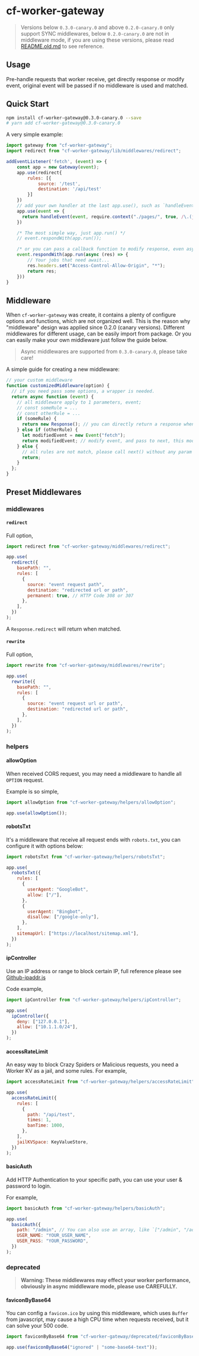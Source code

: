# cf-worker-gateway

> Versions below `0.3.0-canary.0` and above `0.2.0-canary.0` only support SYNC middlewares, below `0.2.0-canary.0` are not in middleware mode, if you are using these versions, please read [README.old.md](https://github.com/SparklingFun/cf-worker-gateway/blob/main/README.old.md) to see reference.

## Usage

Pre-handle requests that worker receive, get directly response or modify event, original event will be passed if no middleware is used and matched.

## Quick Start

```bash
npm install cf-worker-gateway@0.3.0-canary.0 --save
# yarn add cf-worker-gateway@0.3.0-canary.0
```

A very simple example:

```javascript
import gateway from "cf-worker-gateway";
import redirect from "cf-worker-gateway/lib/middlewares/redirect";

addEventListener('fetch', (event) => {
    const app = new Gateway(event);
    app.use(redirect{
        rules: [{
            source: '/test',
            destination: '/api/test'
        }]
    })
    // add your own handler at the last app.use(), such as `handleEvent` or `getAssestFromKV`, using `flareact` solution as example.
    app.use(event => {
      return handleEvent(event, require.context("./pages/", true, /\.(js|jsx|ts|tsx)$/), DEBUG)
    })

    /* The most simple way, just app.run() */
    // event.respondWith(app.run());

    /* or you can pass a callback function to modify response, even async/await function. */
    event.respondWith(app.run(async (res) => {
        // Your jobs that need await...
        res.headers.set("Access-Control-Allow-Origin", "*");
        return res;
    }))
}
```

## Middleware

When `cf-worker-gateway` was create, it contains a plenty of configure options and functions, which are not organized well. This is the reason why "middleware" design was applied since 0.2.0 (canary versions). Different middlewares for different usage, can be easily import from package. Or you can easily make your own middleware just follow the guide below.

> Async middlewares are supported from `0.3.0-canary.0`, please take care!

A simple guide for creating a new middleware:

```javascript
// your custom middleware
function customizedMiddleware(option) {
  // if you need pass some options, a wrapper is needed.
  return async function (event) {
    // all middleware apply to 1 parameters, event;
    // const someRule = ...
    // const otherRule = ...
    if (someRule) {
      return new Response(); // you can directly return a response when matched
    } else if (otherRule) {
      let modifiedEvent = new Event("fetch");
      return modifiedEvent; // modify event, and pass to next, this modification will not lose
    } else {
      // all rules are not match, please call next() without any param
      return;
    }
  };
}
```

## Preset Middlewares

### middlewares

#### `redirect`

Full option,

```javascript
import redirect from "cf-worker-gateway/middlewares/redirect";

app.use(
  redirect({
    basePath: "",
    rules: [
      {
        source: "event request path",
        destination: "redirected url or path",
        permanent: true, // HTTP Code 308 or 307
      },
    ],
  })
);
```

A `Response.redirect` will return when matched.

#### `rewrite`

Full option,

```javascript
import rewrite from "cf-worker-gateway/middlewares/rewrite";

app.use(
  rewrite({
    basePath: "",
    rules: [
      {
        source: "event request url or path",
        destination: "redirected url or path",
      },
    ],
  })
);
```

### helpers

#### allowOption

When received CORS request, you may need a middleware to handle all `OPTION` request.

Example is so simple,

```javascript
import allowOption from "cf-worker-gateway/helpers/allowOption";

app.use(allowOption());
```

#### robotsTxt

It's a middleware that receive all request ends with `robots.txt`, you can configure it with options below:

```javascript
import robotsTxt from "cf-worker-gateway/helpers/robotsTxt";

app.use(
  robotsTxt({
    rules: [
      {
        userAgent: "GoogleBot",
        allow: ["/"],
      },
      {
        userAgent: "Bingbot",
        disallow: ["/google-only"],
      },
    ],
    sitemapUrl: ["https://localhost/sitemap.xml"],
  })
);
```

#### ipController

Use an IP address or range to block certain IP, full reference please see [Github-ipaddr.js](https://github.com/whitequark/ipaddr.js#readme)

Code example,

```javascript
import ipController from "cf-worker-gateway/helpers/ipController";

app.use(
  ipController({
    deny: ["127.0.0.1"],
    allow: ["10.1.1.0/24"],
  })
);
```

#### accessRateLimit

An easy way to block Crazy Spiders or Malicious requests, you need a Worker KV as a jail, and some rules. For example,

```javascript
import accessRateLimit from "cf-worker-gateway/helpers/accessRateLimit";

app.use(
  accessRateLimit({
    rules: [
      {
        path: "/api/test",
        times: 1,
        banTime: 1000,
      },
    ],
    jailKVSpace: KeyValueStore,
  })
);
```

#### basicAuth

Add HTTP Authentication to your specific path, you can use your user & password to login.

For example,

```javascript
import basicAuth from "cf-worker-gateway/helpers/basicAuth";

app.use(
  basicAuth({
    path: "/admin", // You can also use an array, like `["/admin", "/admin/**"]` to specify multi path.
    USER_NAME: "YOUR_USER_NAME",
    USER_PASS: "YOUR_PASSWORD",
  })
);
```

### deprecated

> **Warning: These middlewares may effect your worker performance, obviously in async middleware mode, please use CAREFULLY.**

#### faviconByBase64

You can config a `favicon.ico` by using this middleware, which uses `Buffer` from javascript, may cause a high CPU time when requests received, but it can solve your 500 code.

```javascript
import faviconByBase64 from "cf-worker-gateway/deprecated/faviconByBase64";

app.use(faviconByBase64("ignored" | "some-base64-text"));
```
